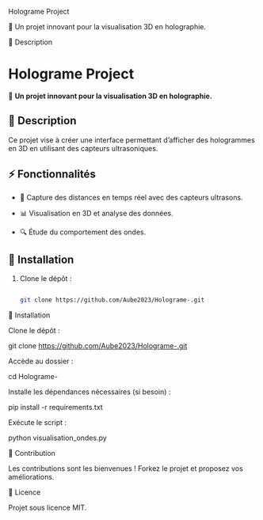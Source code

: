 Holograme Project

🚀 Un projet innovant pour la visualisation 3D en holographie.

📌 Description

# Holograme Project



🚀 **Un projet innovant pour la visualisation 3D en holographie.**



## 📌 Description

Ce projet vise à créer une interface permettant d’afficher des hologrammes en 3D en utilisant des capteurs ultrasoniques.



## ⚡ Fonctionnalités

- 🎯 Capture des distances en temps réel avec des capteurs ultrasons.

- 📊 Visualisation en 3D et analyse des données.

- 🔍 Étude du comportement des ondes.



## 📂 Installation

1. Clone le dépôt :

   ```bash

   git clone https://github.com/Aube2023/Holograme-.git

📂 Installation

Clone le dépôt :

git clone https://github.com/Aube2023/Holograme-.git

Accède au dossier :

cd Holograme-

Installe les dépendances nécessaires (si besoin) :

pip install -r requirements.txt

Exécute le script :

python visualisation_ondes.py

🤝 Contribution

Les contributions sont les bienvenues ! Forkez le projet et proposez vos améliorations.

📜 Licence

Projet sous licence MIT.


